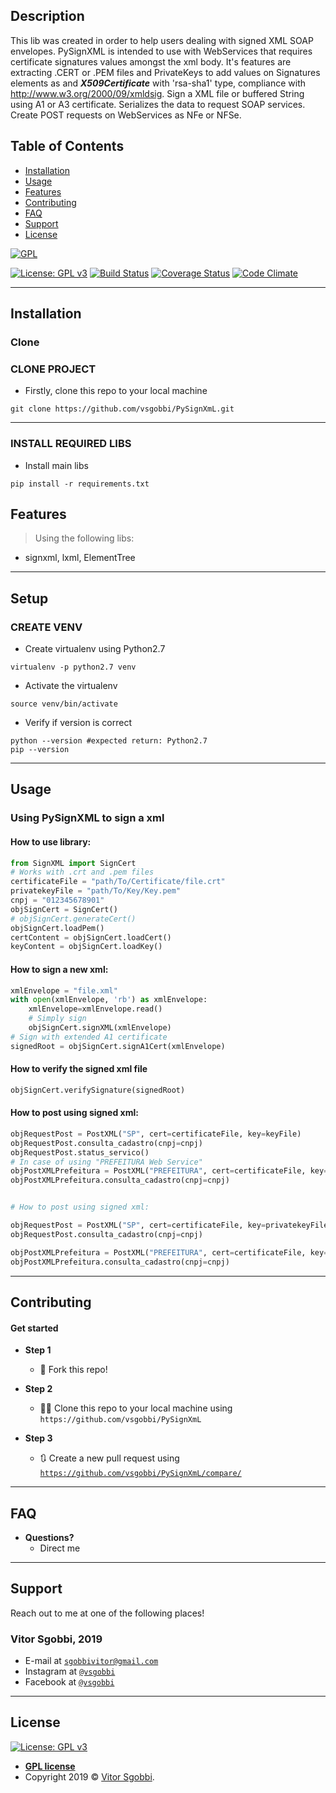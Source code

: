 ## Description
This lib was created in order to help users dealing with signed XML SOAP envelopes. PySignXML is intended to use with WebServices that requires certificate signatures values amongst the xml body.
It's features are extracting .CERT or .PEM files and PrivateKeys to add values on Signatures elements as ***<SignatureValue>*** and ***X509Certificate*** with 'rsa-sha1' type, compliance with http://www.w3.org/2000/09/xmldsig. 
Sign a XML file or buffered String using A1 or A3 certificate. 
Serializes the data to request SOAP services.   
Create POST requests on WebServices as NFe or NFSe.

## Table of Contents


- [Installation](#installation)
- [Usage](#usage)
- [Features](#features)
- [Contributing](#contributing)
- [FAQ](#faq)
- [Support](#support)
- [License](#license)



<a href="https://gnu.org"><img src="https://www.gnu.org/graphics/gplv3-127x51.png" title="FVCproductions" alt="GPL"></a>

<!-- [![FVCproductions](https://avatars1.githubusercontent.com/u/4284691?v=3&s=200)](http://fvcproductions.com) -->
[![License: GPL v3](https://img.shields.io/badge/License-GPLv3-blue.svg)](https://www.gnu.org/licenses/gpl-3.0)
[![Build Status](http://img.shields.io/travis/badges/badgerbadgerbadger.svg?style=flat-square)](https://travis-ci.org/badges/badgerbadgerbadger)
[![Coverage Status](http://img.shields.io/coveralls/badges/badgerbadgerbadger.svg?style=flat-square)](https://coveralls.io/r/badges/badgerbadgerbadger) 
[![Code Climate](http://img.shields.io/codeclimate/github/badges/badgerbadgerbadger.svg?style=flat-square)](https://codeclimate.com/github/badges/badgerbadgerbadger) 


---


## Installation

### Clone

### CLONE PROJECT
- Firstly, clone this repo to your local machine

```shell
git clone https://github.com/vsgobbi/PySignXmL.git
```
---

### INSTALL REQUIRED LIBS

- Install main libs
```shell     
pip install -r requirements.txt
``` 

## Features
> Using the following libs: 
- signxml, lxml, ElementTree

---


## Setup

### CREATE VENV

- Create virtualenv using Python2.7
```shell     
virtualenv -p python2.7 venv
```
- Activate the virtualenv
```shell     
source venv/bin/activate
```
- Verify if version is correct
```shell     
python --version #expected return: Python2.7
pip --version
```

---
## Usage

### Using PySignXML to sign a xml

#### How to use library:
```python
from SignXML import SignCert
# Works with .crt and .pem files
certificateFile = "path/To/Certificate/file.crt"
privatekeyFile = "path/To/Key/Key.pem"
cnpj = "012345678901"
objSignCert = SignCert()
# objSignCert.generateCert()
objSignCert.loadPem()
certContent = objSignCert.loadCert()
keyContent = objSignCert.loadKey()
```

#### How to sign a new xml:
```python
xmlEnvelope = "file.xml"
with open(xmlEnvelope, 'rb') as xmlEnvelope:
    xmlEnvelope=xmlEnvelope.read()
    # Simply sign
    objSignCert.signXML(xmlEnvelope)
# Sign with extended A1 certificate
signedRoot = objSignCert.signA1Cert(xmlEnvelope)
```


#### How to verify the signed xml file
```python
objSignCert.verifySignature(signedRoot)
```

#### How to post using signed xml:
```python
objRequestPost = PostXML("SP", cert=certificateFile, key=keyFile)
objRequestPost.consulta_cadastro(cnpj=cnpj)
objRequestPost.status_servico()
# In case of using "PREFEITURA Web Service"
objPostXMLPrefeitura = PostXML("PREFEITURA", cert=certificateFile, key=keyFile)
objPostXMLPrefeitura.consulta_cadastro(cnpj=cnpj)


# How to post using signed xml:

objRequestPost = PostXML("SP", cert=certificateFile, key=privatekeyFile)
objRequestPost.consulta_cadastro(cnpj=cnpj)

objPostXMLPrefeitura = PostXML("PREFEITURA", cert=certificateFile, key=privatekeyFile)
objPostXMLPrefeitura.consulta_cadastro(cnpj=cnpj)
```

---

## Contributing

#### Get started

- **Step 1**
    - 🍴 Fork this repo!

- **Step 2**
    - 🔨🔨 Clone this repo to your local machine using `https://github.com/vsgobbi/PySignXmL`

- **Step 3**
    - 🔃 Create a new pull request using <a href="https://github.com/vsgobbi/PySignXmL/compare/" target="_blank">`https://github.com/vsgobbi/PySignXmL/compare/`</a>

---

## FAQ

- **Questions?**
    - Direct me

---

## Support

Reach out to me at one of the following places!
### Vitor Sgobbi, 2019 
- E-mail at <a href="mailto:" target="_blank">`sgobbivitor@gmail.com`</a>
- Instagram at <a href="https://www.instagram.com/vsgobbi/" target="_blank">`@vsgobbi`</a>
- Facebook at <a href="https://www.facebook.com/vsgobbi" target="_blank">`@vsgobbi`</a>

---

## License

 [![License: GPL v3](https://img.shields.io/badge/License-GPLv3-blue.svg)](https://www.gnu.org/licenses/gpl-3.0)
- **[GPL license](https://www.gnu.org/licenses/gpl-3.0)**
- Copyright 2019 © <a href="https://github.com/vsgobbi" target="_blank">Vitor Sgobbi</a>.
